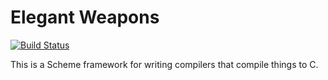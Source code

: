 Elegant Weapons
==========

[![Build Status](https://travis-ci.org/eholk/elegant-weapons.png)](https://travis-ci.org/eholk/elegant-weapons)

This is a Scheme framework for writing compilers that compile things
to C.
